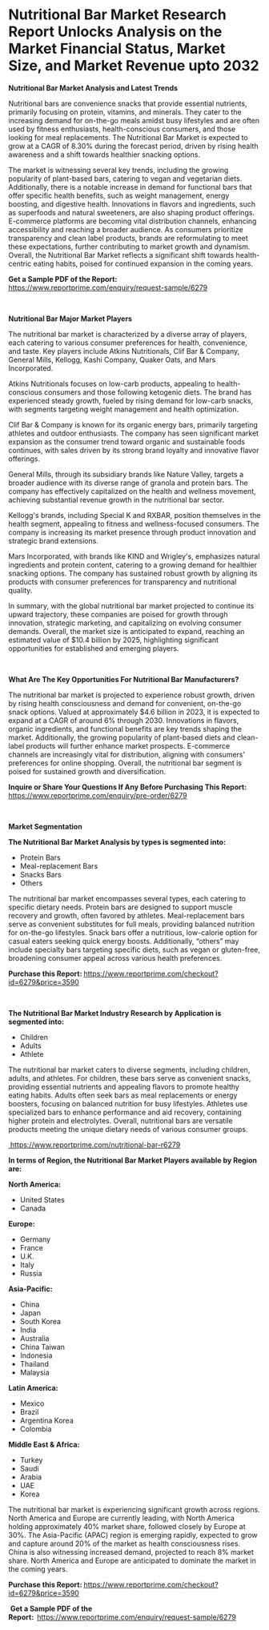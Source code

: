 <p><h1>Nutritional Bar Market Research Report Unlocks Analysis on the Market Financial Status, Market Size, and Market Revenue upto 2032</h1></p><p><strong>Nutritional Bar Market Analysis and Latest Trends</strong></p>
<p><p>Nutritional bars are convenience snacks that provide essential nutrients, primarily focusing on protein, vitamins, and minerals. They cater to the increasing demand for on-the-go meals amidst busy lifestyles and are often used by fitness enthusiasts, health-conscious consumers, and those looking for meal replacements. The Nutritional Bar Market is expected to grow at a CAGR of 8.30% during the forecast period, driven by rising health awareness and a shift towards healthier snacking options.</p><p>The market is witnessing several key trends, including the growing popularity of plant-based bars, catering to vegan and vegetarian diets. Additionally, there is a notable increase in demand for functional bars that offer specific health benefits, such as weight management, energy boosting, and digestive health. Innovations in flavors and ingredients, such as superfoods and natural sweeteners, are also shaping product offerings. E-commerce platforms are becoming vital distribution channels, enhancing accessibility and reaching a broader audience. As consumers prioritize transparency and clean label products, brands are reformulating to meet these expectations, further contributing to market growth and dynamism. Overall, the Nutritional Bar Market reflects a significant shift towards health-centric eating habits, poised for continued expansion in the coming years.</p></p>
<p><strong>Get a Sample PDF of the Report:&nbsp;</strong> <a href="https://www.reportprime.com/enquiry/request-sample/6279?utm_campaign=4604&utm_medium=2&utm_source=Github&utm_content=ia&utm_term=15052025&utm_id=nutritional-bar">https://www.reportprime.com/enquiry/request-sample/6279</a></p>
<p>&nbsp;</p>
<p><strong>Nutritional Bar Major Market Players</strong></p>
<p><p>The nutritional bar market is characterized by a diverse array of players, each catering to various consumer preferences for health, convenience, and taste. Key players include Atkins Nutritionals, Clif Bar & Company, General Mills, Kellogg, Kashi Company, Quaker Oats, and Mars Incorporated. </p><p>Atkins Nutritionals focuses on low-carb products, appealing to health-conscious consumers and those following ketogenic diets. The brand has experienced steady growth, fueled by rising demand for low-carb snacks, with segments targeting weight management and health optimization.</p><p>Clif Bar & Company is known for its organic energy bars, primarily targeting athletes and outdoor enthusiasts. The company has seen significant market expansion as the consumer trend toward organic and sustainable foods continues, with sales driven by its strong brand loyalty and innovative flavor offerings.</p><p>General Mills, through its subsidiary brands like Nature Valley, targets a broader audience with its diverse range of granola and protein bars. The company has effectively capitalized on the health and wellness movement, achieving substantial revenue growth in the nutritional bar sector.</p><p>Kellogg's brands, including Special K and RXBAR, position themselves in the health segment, appealing to fitness and wellness-focused consumers. The company is increasing its market presence through product innovation and strategic brand extensions.</p><p>Mars Incorporated, with brands like KIND and Wrigley's, emphasizes natural ingredients and protein content, catering to a growing demand for healthier snacking options. The company has sustained robust growth by aligning its products with consumer preferences for transparency and nutritional quality.</p><p>In summary, with the global nutritional bar market projected to continue its upward trajectory, these companies are poised for growth through innovation, strategic marketing, and capitalizing on evolving consumer demands. Overall, the market size is anticipated to expand, reaching an estimated value of $10.4 billion by 2025, highlighting significant opportunities for established and emerging players.</p></p>
<p>&nbsp;</p>
<p><strong>What Are The Key Opportunities For Nutritional Bar Manufacturers?</strong></p>
<p><p>The nutritional bar market is projected to experience robust growth, driven by rising health consciousness and demand for convenient, on-the-go snack options. Valued at approximately $4.6 billion in 2023, it is expected to expand at a CAGR of around 6% through 2030. Innovations in flavors, organic ingredients, and functional benefits are key trends shaping the market. Additionally, the growing popularity of plant-based diets and clean-label products will further enhance market prospects. E-commerce channels are increasingly vital for distribution, aligning with consumers' preferences for online shopping. Overall, the nutritional bar segment is poised for sustained growth and diversification.</p></p>
<p><strong>Inquire or Share Your Questions If Any Before Purchasing This Report:</strong> <a href="https://www.reportprime.com/enquiry/pre-order/6279?utm_campaign=4604&utm_medium=2&utm_source=Github&utm_content=ia&utm_term=15052025&utm_id=nutritional-bar">https://www.reportprime.com/enquiry/pre-order/6279</a></p>
<p>&nbsp;</p>
<p><strong>Market Segmentation</strong></p>
<p><strong>The Nutritional Bar Market Analysis by types is segmented into:</strong></p>
<p><ul><li>Protein Bars</li><li>Meal-replacement Bars</li><li>Snacks Bars</li><li>Others</li></ul></p>
<p><p>The nutritional bar market encompasses several types, each catering to specific dietary needs. Protein bars are designed to support muscle recovery and growth, often favored by athletes. Meal-replacement bars serve as convenient substitutes for full meals, providing balanced nutrition for on-the-go lifestyles. Snack bars offer a nutritious, low-calorie option for casual eaters seeking quick energy boosts. Additionally, “others” may include specialty bars targeting specific diets, such as vegan or gluten-free, broadening consumer appeal across various health preferences.</p></p>
<p><strong>Purchase this Report:&nbsp;</strong><a href="https://www.reportprime.com/checkout?id=6279&price=3590&utm_campaign=4604&utm_medium=2&utm_source=Github&utm_content=ia&utm_term=15052025&utm_id=nutritional-bar">https://www.reportprime.com/checkout?id=6279&price=3590</a></p>
<p>&nbsp;</p>
<p><strong>The Nutritional Bar Market Industry Research by Application is segmented into:</strong></p>
<p><ul><li>Children</li><li>Adults</li><li>Athlete</li></ul></p>
<p><p>The nutritional bar market caters to diverse segments, including children, adults, and athletes. For children, these bars serve as convenient snacks, providing essential nutrients and appealing flavors to promote healthy eating habits. Adults often seek bars as meal replacements or energy boosters, focusing on balanced nutrition for busy lifestyles. Athletes use specialized bars to enhance performance and aid recovery, containing higher protein and electrolytes. Overall, nutritional bars are versatile products meeting the unique dietary needs of various consumer groups.</p></p>
<p><a href="https://www.reportprime.com/nutritional-bar-r6279?utm_campaign=4604&utm_medium=2&utm_source=Github&utm_content=ia&utm_term=15052025&utm_id=nutritional-bar">&nbsp;https://www.reportprime.com/nutritional-bar-r6279</a></p>
<p><strong>In terms of Region, the Nutritional Bar Market Players available by Region are:</strong></p>
<p>
    <p> <strong> North America: </strong>
        <ul>
            <li>United States</li>
            <li>Canada</li>
        </ul>
        </p> 
    <p> <strong> Europe: </strong>
        <ul>
            <li>Germany</li>
            <li>France</li>
            <li>U.K.</li>
            <li>Italy</li>
            <li>Russia</li>
        </ul>
        </p> 
    <p> <strong> Asia-Pacific: </strong>
        <ul>
            <li>China</li>
            <li>Japan</li>
            <li>South Korea</li>
            <li>India</li>
            <li>Australia</li>
            <li>China Taiwan</li>
            <li>Indonesia</li>
            <li>Thailand</li>
            <li>Malaysia</li>
        </ul>
        </p> 
    <p> <strong> Latin America: </strong>
        <ul>
            <li>Mexico</li>
            <li>Brazil</li>
            <li>Argentina Korea</li>
            <li>Colombia</li>
        </ul>
        </p> 
    <p> <strong> Middle East & Africa: </strong>
        <ul>
            <li>Turkey</li>
            <li>Saudi</li>
            <li>Arabia</li>
            <li>UAE</li>
            <li>Korea</li>
        </ul>
    </p>
    </p>
<p><p>The nutritional bar market is experiencing significant growth across regions. North America and Europe are currently leading, with North America holding approximately 40% market share, followed closely by Europe at 30%. The Asia-Pacific (APAC) region is emerging rapidly, expected to grow and capture around 20% of the market as health consciousness rises. China is also witnessing increased demand, projected to reach 8% market share. North America and Europe are anticipated to dominate the market in the coming years.</p></p>
<p><strong>Purchase this Report: </strong><a href="https://www.reportprime.com/checkout?id=6279&price=3590&utm_campaign=4604&utm_medium=2&utm_source=Github&utm_content=ia&utm_term=15052025&utm_id=nutritional-bar">https://www.reportprime.com/checkout?id=6279&price=3590</a></p>
<p>&nbsp;<strong>Get a Sample PDF of the Report:&nbsp;&nbsp;</strong><a href="https://www.reportprime.com/enquiry/request-sample/6279?utm_campaign=4604&utm_medium=2&utm_source=Github&utm_content=ia&utm_term=15052025&utm_id=nutritional-bar">https://www.reportprime.com/enquiry/request-sample/6279</a></p>
<p><strong></strong></p>
<p><p></p><p></p><p></p></p>